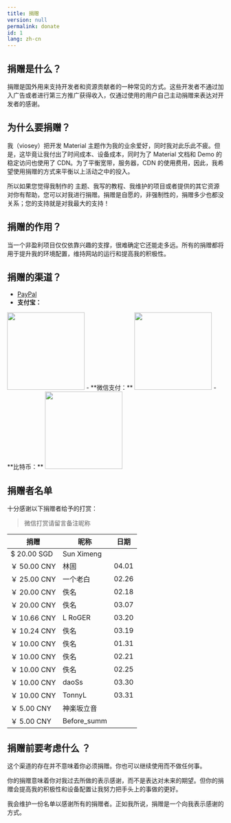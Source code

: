 ```yaml
---
title: 捐赠
version: null
permalink: donate
id: 1
lang: zh-cn
---
```

## 捐赠是什么？

捐赠是国外用来支持开发者和资源贡献者的一种常见的方式。这些开发者不通过加入广告或者进行第三方推广获得收入，仅通过使用的用户自己主动捐赠来表达对开发者的感谢。

## 为什么要捐赠？

我（viosey）把开发 Material 主题作为我的业余爱好，同时我对此乐此不疲。但是，这毕竟让我付出了时间成本、设备成本，同时为了 Material 文档和 Demo 的稳定访问也使用了 CDN。为了平衡宽带，服务器，CDN 的使用费用，因此，我希望使用捐赠的方式来平衡以上活动之中的投入。

所以如果您觉得我制作的 主题、我写的教程、我维护的项目或者提供的其它资源对你有帮助，您可以对我进行捐赠。捐赠是自愿的，非强制性的，捐赠多少也都没关系；您的支持就是对我最大的支持！

## 捐赠的作用？

当一个非盈利项目仅仅依靠兴趣的支撑，很难确定它还能走多远。所有的捐赠都将用于提升我的环境配置，维持网站的运行和提高我的积极性。 

## 捐赠的渠道？

- [PayPal](https://www.paypal.me/viosey)
- **支付宝：**
<img src="/images/donate/AliPayQR.png" width="180px" height="180px">
- **微信支付：**
<img src="/images/donate/WeChanQR.png" width="180px" height="180px">
- **比特币：**
<img src="/images/donate/BTCQR.png" width="180px" height="180px">

## 捐赠者名单

十分感谢以下捐赠者给予的打赏：
>微信打赏请留言备注昵称

| 捐赠 | 昵称 | 日期 |
| ---- | --- | ---- |
| $ 20.00 SGD | Sun Ximeng |
| ￥ 50.00 CNY | 林固 | 04.01 |
| ￥ 25.00 CNY | 一个老白 | 02.26 |
| ￥ 20.00 CNY | 佚名 | 02.18 |
| ￥ 20.00 CNY | 佚名 | 03.07 |
| ￥ 10.66 CNY | L RoGER | 03.20 |
| ￥ 10.24 CNY | 佚名 | 03.19 |
| ￥ 10.00 CNY | 佚名 | 01.31 |
| ￥ 10.00 CNY | 佚名 | 02.21 |
| ￥ 10.00 CNY | 佚名 | 02.25 |
| ￥ 10.00 CNY | daoSs | 03.30 |
| ￥ 10.00 CNY | TonnyL | 03.31 |
| ￥ 5.00 CNY | 神楽坂立音 |
| ￥ 5.00 CNY | Before_summ |

## 捐赠前要考虑什么 ？

这个渠道的存在并不意味着你必须捐赠。你也可以继续使用而不做任何事。

你的捐赠意味着你对我过去所做的表示感谢，而不是表达对未来的期望。但你的捐赠会提高我的积极性和设备配置让我努力把手头上的事做的更好。

我会维护一份名单以感谢所有的捐赠者。正如我所说，捐赠是一个向我表示感谢的方式。